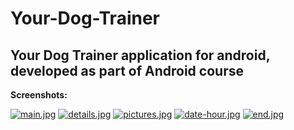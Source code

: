 # Your-Dog-Trainer
## Your Dog Trainer application for android, developed as part of Android course

**Screenshots:**

[![main.jpg](https://i.postimg.cc/sfcxj1bH/main.jpg)](https://postimg.cc/vD4bX8Y5)
[![details.jpg](https://i.postimg.cc/0jcycHp1/details.jpg)](https://postimg.cc/p55vdCGs)
[![pictures.jpg](https://i.postimg.cc/8Pz5jNSp/pictures.jpg)](https://postimg.cc/PN0h7GJ9)
[![date-hour.jpg](https://i.postimg.cc/d1R1T031/date-hour.jpg)](https://postimg.cc/jw5Kptz0)
[![end.jpg](https://i.postimg.cc/kXY5SzJx/end.jpg)](https://postimg.cc/9rTV5xqM)
